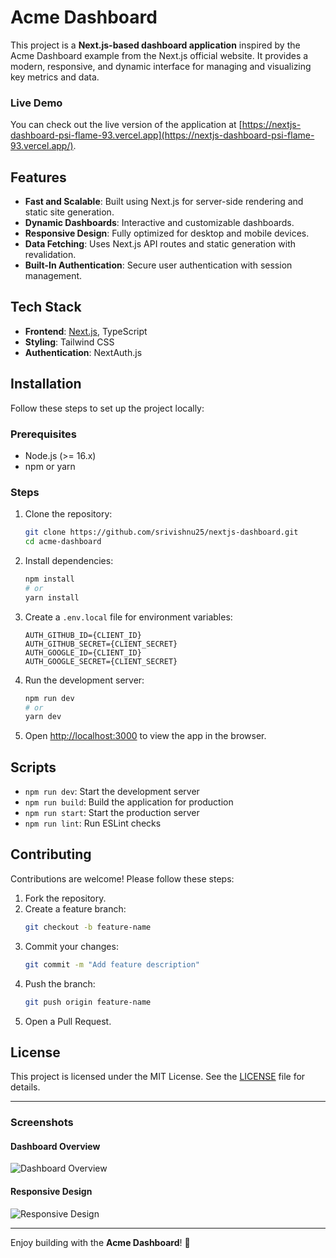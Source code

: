 # Acme Dashboard

This project is a **Next.js-based dashboard application** inspired by the Acme Dashboard example from the Next.js official website. It provides a modern, responsive, and dynamic interface for managing and visualizing key metrics and data.

### Live Demo
You can check out the live version of the application at [https://nextjs-dashboard-psi-flame-93.vercel.app](https://nextjs-dashboard-psi-flame-93.vercel.app/).

## Features

- **Fast and Scalable**: Built using Next.js for server-side rendering and static site generation.
- **Dynamic Dashboards**: Interactive and customizable dashboards.
- **Responsive Design**: Fully optimized for desktop and mobile devices.
- **Data Fetching**: Uses Next.js API routes and static generation with revalidation.
- **Built-In Authentication**: Secure user authentication with session management.

## Tech Stack

- **Frontend**: [Next.js](https://nextjs.org/), TypeScript
- **Styling**: Tailwind CSS
- **Authentication**: NextAuth.js

## Installation

Follow these steps to set up the project locally:

### Prerequisites

- Node.js (>= 16.x)
- npm or yarn

### Steps

1. Clone the repository:
   ```bash
   git clone https://github.com/srivishnu25/nextjs-dashboard.git
   cd acme-dashboard
   ```

2. Install dependencies:
   ```bash
   npm install
   # or
   yarn install
   ```

3. Create a `.env.local` file for environment variables:
   ```
   AUTH_GITHUB_ID={CLIENT_ID}
   AUTH_GITHUB_SECRET={CLIENT_SECRET}
   AUTH_GOOGLE_ID={CLIENT_ID}
   AUTH_GOOGLE_SECRET={CLIENT_SECRET}
   ```

4. Run the development server:
   ```bash
   npm run dev
   # or
   yarn dev
   ```

5. Open [http://localhost:3000](http://localhost:3000) to view the app in the browser.

## Scripts

- `npm run dev`: Start the development server
- `npm run build`: Build the application for production
- `npm run start`: Start the production server
- `npm run lint`: Run ESLint checks

## Contributing

Contributions are welcome! Please follow these steps:

1. Fork the repository.
2. Create a feature branch:
   ```bash
   git checkout -b feature-name
   ```
3. Commit your changes:
   ```bash
   git commit -m "Add feature description"
   ```
4. Push the branch:
   ```bash
   git push origin feature-name
   ```
5. Open a Pull Request.

## License

This project is licensed under the MIT License. See the [LICENSE](LICENSE) file for details.

---

### Screenshots

#### Dashboard Overview
![Dashboard Overview](public/screenshots/dashboard-overview.png)

#### Responsive Design
![Responsive Design](public/screenshots/dashboard-overview-mobile.png)

---

Enjoy building with the **Acme Dashboard**! 🚀
